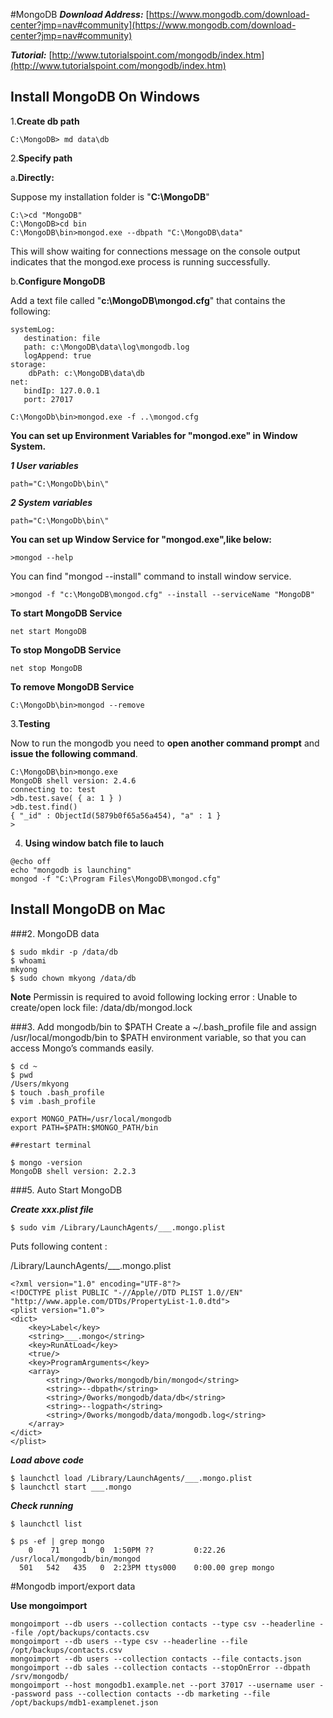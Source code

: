 #MongoDB
***Download Address:*** [https://www.mongodb.com/download-center?jmp=nav#community](https://www.mongodb.com/download-center?jmp=nav#community)

***Tutorial:*** [http://www.tutorialspoint.com/mongodb/index.htm](http://www.tutorialspoint.com/mongodb/index.htm)

## Install MongoDB On Windows
1.**Create db path**
```
C:\MongoDB> md data\db
```
2.**Specify path**
 
 a.**Directly:**
 
Suppose my installation folder is "**C:\MongoDB**"
```
C:\>cd "MongoDB"
C:\MongoDB>cd bin
C:\MongoDB\bin>mongod.exe --dbpath "C:\MongoDB\data" 
```
This will show waiting for connections message on the console output indicates that the mongod.exe process is running successfully.

b.**Configure MongoDB**

Add a text file called  "**c:\MongoDB\mongod.cfg**" that contains the following:
```
systemLog:
   destination: file
   path: c:\MongoDB\data\log\mongodb.log
   logAppend: true
storage:
    dbPath: c:\MongoDB\data\db
net:
   bindIp: 127.0.0.1
   port: 27017
```
```
C:\MongoDb\bin>mongod.exe -f ..\mongod.cfg
```
**You can set up Environment Variables for "mongod.exe" in Window System.**

***1 User variables***
```
path="C:\MongoDb\bin\"
```

***2 System variables***
```
path="C:\MongoDb\bin\"
```
**You can set up Window Service for "mongod.exe",like below:**

```
>mongod --help
```
You can find "mongod --install" command to install window service.

```
>mongod -f "c:\MongoDB\mongod.cfg" --install --serviceName "MongoDB"
```
**To start MongoDB Service**
```
net start MongoDB
```
**To stop MongoDB Service**
```
net stop MongoDB
```
**To remove MongoDB Service**
```
C:\MongoDb\bin>mongod --remove
```

3.**Testing**

Now to run the mongodb you need to **open another command prompt** and **issue the following command**.

```
C:\MongoDB\bin>mongo.exe
MongoDB shell version: 2.4.6
connecting to: test
>db.test.save( { a: 1 } )
>db.test.find()
{ "_id" : ObjectId(5879b0f65a56a454), "a" : 1 }
>
```
4. **Using window batch file to lauch**
```
@echo off
echo "mongodb is launching"
mongod -f "C:\Program Files\MongoDB\mongod.cfg"
```
## Install MongoDB on Mac

###2. MongoDB data
```
$ sudo mkdir -p /data/db
$ whoami
mkyong
$ sudo chown mkyong /data/db
```
**Note**
Permissin is required to avoid following locking error :
Unable to create/open lock file: /data/db/mongod.lock

###3. Add mongodb/bin to $PATH
Create a ~/.bash_profile file and assign /usr/local/mongodb/bin to $PATH environment variable, so that you can access Mongo’s commands easily.

```
$ cd ~
$ pwd
/Users/mkyong
$ touch .bash_profile
$ vim .bash_profile

export MONGO_PATH=/usr/local/mongodb
export PATH=$PATH:$MONGO_PATH/bin

##restart terminal

$ mongo -version
MongoDB shell version: 2.2.3

```
###5. Auto Start MongoDB

***Create xxx.plist file***
```
$ sudo vim /Library/LaunchAgents/___.mongo.plist
```
Puts following content :

/Library/LaunchAgents/___.mongo.plist
```
<?xml version="1.0" encoding="UTF-8"?>
<!DOCTYPE plist PUBLIC "-//Apple//DTD PLIST 1.0//EN" "http://www.apple.com/DTDs/PropertyList-1.0.dtd">  
<plist version="1.0">  
<dict>  
    <key>Label</key>
    <string>___.mongo</string>
    <key>RunAtLoad</key>
    <true/>
    <key>ProgramArguments</key>
    <array>
        <string>/0works/mongodb/bin/mongod</string>
        <string>--dbpath</string>
        <string>/0works/mongodb/data/db</string>
        <string>--logpath</string>
        <string>/0works/mongodb/data/mongodb.log</string>
    </array>
</dict>  
</plist>

```
***Load above code***
```
$ launchctl load /Library/LaunchAgents/___.mongo.plist
$ launchctl start ___.mongo
```
***Check running***
```
$ launchctl list

$ ps -ef | grep mongo
    0    71     1   0  1:50PM ??         0:22.26 /usr/local/mongodb/bin/mongod
  501   542   435   0  2:23PM ttys000    0:00.00 grep mongo
```


#Mongodb import/export data

**Use mongoimport**
```
mongoimport --db users --collection contacts --type csv --headerline --file /opt/backups/contacts.csv
mongoimport --db users --type csv --headerline --file /opt/backups/contacts.csv
mongoimport --db users --collection contacts --file contacts.json
mongoimport --db sales --collection contacts --stopOnError --dbpath /srv/mongodb/
mongoimport --host mongodb1.example.net --port 37017 --username user --password pass --collection contacts --db marketing --file /opt/backups/mdb1-examplenet.json
```
